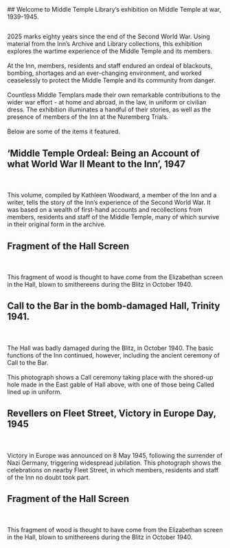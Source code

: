 <param ve-config 
       title="Ordeal and Triumph"
       author="Middle Temple Library"
       banner="https://user-images.githubusercontent.com/110464039/185409518-e9fe851a-02ec-4e77-9070-eb7bf609cb9d.JPG"
       layout="vertical">
## 
Welcome to Middle Temple Library’s exhibition on Middle Temple at war, 1939-1945. 
<param ve-image 
       url="https://user-images.githubusercontent.com/110464039/236245322-3a82211f-d8e1-4d96-b04a-cd1a96af2c3c.jpg">

##

2025 marks eighty years since the end of the Second World War. Using material from the Inn’s Archive and Library collections, this exhibition explores the wartime experience of the Middle Temple and its members. 
<br><br>
At the Inn, members, residents and staff endured an ordeal of blackouts, bombing, shortages and an ever-changing environment, and worked ceaselessly to protect the Middle Temple and its community from danger. 
<br><br>
Countless Middle Templars made their own remarkable contributions to the wider war effort - at home and abroad, in the law, in uniform or civilian dress. The exhibition illuminates a handful of their stories, as well as the presence of members of the Inn at the Nuremberg Trials. 
<br><br>
Below are some of the items it featured.
<param ve-image 
       label="Sex Disqualification (Removal) Act of 1919" 
       description="text" 
       url="https://user-images.githubusercontent.com/110464039/185369660-04505869-ab0f-41db-9a46-5aeef33b4180.PNG">

## ‘Middle Temple Ordeal: Being an Account of what World War II Meant to the Inn’, 1947
<br><br>
This volume, compiled by Kathleen Woodward, a member of the Inn and a writer, tells the story of the Inn’s experience of the Second World War. It was based on a wealth of first-hand accounts and recollections from members, residents and staff of the Middle Temple, many of which survive in their original form in the archive. 
<param ve-image 
       label="Notice of a public meeting issued by Josephine Butler during the Pontefract by-election, 1872. Image courtesy of The Women’s Library, LSE" 
       description="text" 
       url="https://user-images.githubusercontent.com/110464039/189089424-119a797b-c743-4216-b56a-fee4768d7ec7.jpg">       

## Fragment of the Hall Screen
<br><br>
This fragment of wood is thought to have come from the Elizabethan screen in the Hall, blown to smithereens during the Blitz in October 1940.
<param ve-image 
       label="Notice of a public meeting issued by Josephine Butler during the Pontefract by-election, 1872. Image courtesy of The Women’s Library, LSE" 
       description="text" 
       url="https://user-images.githubusercontent.com/110464039/189089424-119a797b-c743-4216-b56a-fee4768d7ec7.jpg">
       
## Call to the Bar in the bomb-damaged Hall, Trinity 1941.
<br><br>
The Hall was badly damaged during the Blitz, in October 1940. The basic functions of the Inn continued, however, including the ancient ceremony of Call to the Bar.
<br><br>
This photograph shows a Call ceremony taking place with the shored-up hole made in the East gable of Hall above, with one of those being Called lined up in uniform. 
<param ve-image 
       label="Notice of a public meeting issued by Josephine Butler during the Pontefract by-election, 1872. Image courtesy of The Women’s Library, LSE" 
       description="text" 
       url="https://user-images.githubusercontent.com/110464039/189089424-119a797b-c743-4216-b56a-fee4768d7ec7.jpg">

## Revellers on Fleet Street, Victory in Europe Day, 1945 
<br><br>
Victory in Europe was announced on 8 May 1945, following the surrender of Nazi Germany, triggering widespread jubilation. This photograph shows the celebrations on nearby Fleet Street, in which members, residents and staff of the Inn no doubt took part. 
<param ve-image 
       label="Notice of a public meeting issued by Josephine Butler during the Pontefract by-election, 1872. Image courtesy of The Women’s Library, LSE" 
       description="text" 
       url="https://user-images.githubusercontent.com/110464039/189089424-119a797b-c743-4216-b56a-fee4768d7ec7.jpg">

## Fragment of the Hall Screen
<br><br>
This fragment of wood is thought to have come from the Elizabethan screen in the Hall, blown to smithereens during the Blitz in October 1940.
<param ve-image 
       label="Notice of a public meeting issued by Josephine Butler during the Pontefract by-election, 1872. Image courtesy of The Women’s Library, LSE" 
       description="text" 
       url="https://user-images.githubusercontent.com/110464039/189089424-119a797b-c743-4216-b56a-fee4768d7ec7.jpg">
